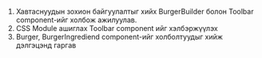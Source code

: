 1. Хавтаснуудын зохион байгуулалтыг хийх
   BurgerBuilder болон Toolbar component-ийг холбож ажилуулав.
2. CSS Module ашиглах Toolbar component ийг хэлбэржүүлэх
3. Burger, BurgerIngrediend component-ийг холболтуудыг хийж дэлгэцэнд гаргав
